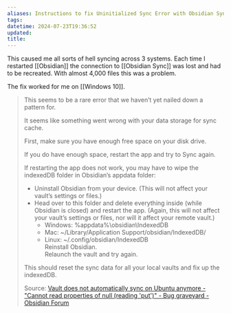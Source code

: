 ```yaml
---
aliases: Instructions to fix Uninitialized Sync Error with Obsidian Syncs
tags:
datetime: 2024-07-23T19:36:52
updated: 
title: 
---
```

This caused me all sorts of hell syncing across 3 systems. Each time I restarted [[Obsidian]] the connection to [[Obsidian Sync]] was lost and had to be recreated. With almost 4,000 files this was a problem.

The fix worked for me on [[Windows 10]].

> This seems to be a rare error that we haven’t yet nailed down a pattern for.
> 
> It seems like something went wrong with your data storage for sync cache.
> 
> First, make sure you have enough free space on your disk drive.
> 
> If you do have enough space, restart the app and try to Sync again.
> 
> If restarting the app does not work, you may have to wipe the indexedDB folder in Obsidian’s appdata folder:
> 
> - Uninstall Obsidian from your device. (This will not affect your vault’s settings or files.)
> - Head over to this folder and delete everything inside (while Obsidian is closed) and restart the app. (Again, this will not affect your vault’s settings or files, nor will it affect your remote vault.)
>     - Windows: %appdata%\obsidian\IndexedDB
>     - Mac: ~/Library/Application Support/obsidian/IndexedDB/
>     - Linux: ~/.config/obsidian/IndexedDB  
>         Reinstall Obsidian.  
>         Relaunch the vault and try again.
> 
> This should reset the sync data for all your local vaults and fix up the indexedDB.
>
> Source: [Vault does not automatically sync on Ubuntu anymore - "Cannot read properties of null (reading 'put')" - Bug graveyard - Obsidian Forum](https://forum.obsidian.md/t/vault-does-not-automatically-sync-on-ubuntu-anymore-cannot-read-properties-of-null-reading-put/51607/6?u=dcb)